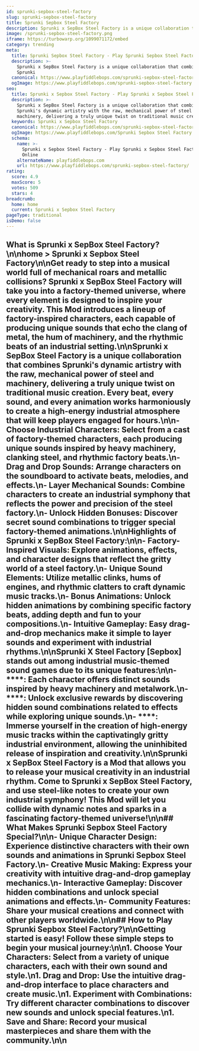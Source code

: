 ```yaml
---
id: sprunki-sepbox-steel-factory
slug: sprunki-sepbox-steel-factory
title: Sprunki Sepbox Steel Factory
description: Sprunki x SepBox Steel Factory is a unique collaboration that combines Sprunki
image: /sprunki-sepbox-steel-factory.png
iframe: https://turbowarp.org/1099071172/embed
category: trending
meta:
  title: Sprunki Sepbox Steel Factory - Play Sprunki Sepbox Steel Factory Online
  description: >-
    Sprunki x SepBox Steel Factory is a unique collaboration that combines
    Sprunki
  canonical: https://www.playfiddlebops.com/sprunki-sepbox-steel-factory/
  ogImage: https://www.playfiddlebops.com/sprunki-sepbox-steel-factory.png
seo:
  title: Sprunki x Sepbox Steel Factory - Play Sprunki x Sepbox Steel Factory Online
  description: >-
    Sprunki x SepBox Steel Factory is a unique collaboration that combines
    Sprunki's dynamic artistry with the raw, mechanical power of steel and
    machinery, delivering a truly unique twist on traditional music creation.
  keywords: Sprunki x Sepbox Steel Factory
  canonical: https://www.playfiddlebops.com/sprunki-sepbox-steel-factory/
  ogImage: https://www.playfiddlebops.com/Sprunki Sepbox Steel Factory.png
  schema:
    name: >-
      Sprunki x Sepbox Steel Factory - Play Sprunki x Sepbox Steel Factory
      Online
    alternateName: playfiddlebops.com
    url: https://www.playfiddlebops.com/sprunki-sepbox-steel-factory/
rating:
  score: 4.9
  maxScore: 5
  votes: 509
  stars: 4
breadcrumb:
  home: home
  current: Sprunki x Sepbox Steel Factory
pageType: traditional
isDemo: false
---
```


## What is Sprunki x SepBox Steel Factory?\n\nhome > Sprunki x Sepbox Steel Factory\n\nGet ready to step into a musical world full of mechanical roars and metallic collisions? Sprunki x SepBox Steel Factory will take you into a factory-themed universe, where every element is designed to inspire your creativity. This Mod introduces a lineup of factory-inspired characters, each capable of producing unique sounds that echo the clang of metal, the hum of machinery, and the rhythmic beats of an industrial setting.\n\nSprunki x SepBox Steel Factory is a unique collaboration that combines Sprunki's dynamic artistry with the raw, mechanical power of steel and machinery, delivering a truly unique twist on traditional music creation. Every beat, every sound, and every animation works harmoniously to create a high-energy industrial atmosphere that will keep players engaged for hours.\n\n- **Choose Industrial Characters**: Select from a cast of factory-themed characters, each producing unique sounds inspired by heavy machinery, clanking steel, and rhythmic factory beats.\n- **Drag and Drop Sounds**: Arrange characters on the soundboard to activate beats, melodies, and effects.\n- **Layer Mechanical Sounds**: Combine characters to create an industrial symphony that reflects the power and precision of the steel factory.\n- **Unlock Hidden Bonuses**: Discover secret sound combinations to trigger special factory-themed animations.\n\nHighlights of Sprunki x SepBox Steel Factory:\n\n- **Factory-Inspired Visuals**: Explore animations, effects, and character designs that reflect the gritty world of a steel factory.\n- **Unique Sound Elements**: Utilize metallic clinks, hums of engines, and rhythmic clatters to craft dynamic music tracks.\n- **Bonus Animations**: Unlock hidden animations by combining specific factory beats, adding depth and fun to your compositions.\n- **Intuitive Gameplay**: Easy drag-and-drop mechanics make it simple to layer sounds and experiment with industrial rhythms.\n\nSprunki X Steel Factory [Sepbox] stands out among industrial music-themed sound games due to its unique features:\n\n- ****: Each character offers distinct sounds inspired by heavy machinery and metalwork.\n- ****: Unlock exclusive rewards by discovering hidden sound combinations related to effects while exploring unique sounds.\n- ****: Immerse yourself in the creation of high-energy music tracks within the captivatingly gritty industrial environment, allowing the uninhibited release of inspiration and creativity.\n\nSprunki x SepBox Steel Factory is a Mod that allows you to release your musical creativity in an industrial rhythm. Come to Sprunki x SepBox Steel Factory, and use steel-like notes to create your own industrial symphony! This Mod will let you collide with dynamic notes and sparks in a fascinating factory-themed universe!\n\n## What Makes Sprunki Sepbox Steel Factory Special?\n\n- **Unique Character Design**: Experience distinctive characters with their own sounds and animations in Sprunki Sepbox Steel Factory.\n- **Creative Music Making**: Express your creativity with intuitive drag-and-drop gameplay mechanics.\n- **Interactive Gameplay**: Discover hidden combinations and unlock special animations and effects.\n- **Community Features**: Share your musical creations and connect with other players worldwide.\n\n## How to Play Sprunki Sepbox Steel Factory?\n\nGetting started is easy! Follow these simple steps to begin your musical journey:\n\n1. **Choose Your Characters**: Select from a variety of unique characters, each with their own sound and style.\n1. **Drag and Drop**: Use the intuitive drag-and-drop interface to place characters and create music.\n1. **Experiment with Combinations**: Try different character combinations to discover new sounds and unlock special features.\n1. **Save and Share**: Record your musical masterpieces and share them with the community.\n\n